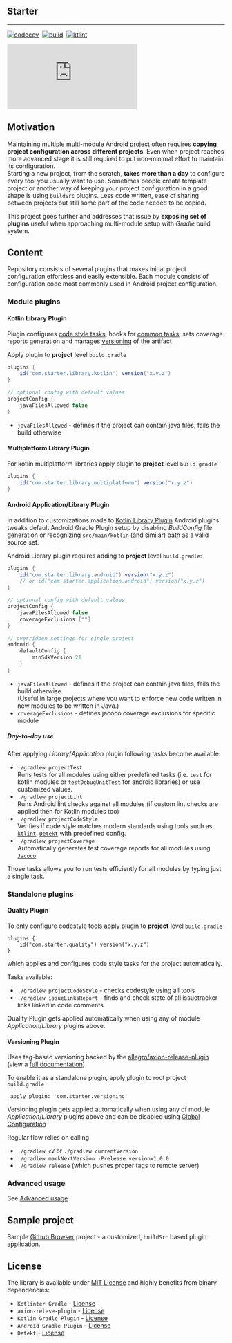 ## Starter
___

[![codecov](https://codecov.io/gh/usefulness/project-starter/branch/master/graph/badge.svg)](https://codecov.io/gh/usefulness/project-starter)
&nbsp;[![build](https://github.com/usefulness/project-starter/workflows/Build%20project/badge.svg)](https://github.com/usefulness/project-starter/actions)
&nbsp;[![ktlint](https://img.shields.io/badge/code%20style-%E2%9D%A4-FF4081.svg)](https://ktlint.github.io/)

[![version](https://img.shields.io/maven-metadata/v/https/plugins.gradle.org/m2/com/project/starter/jvm/maven-metadata.xml?label=gradle)](https://plugins.gradle.org/search?term=com.starter) 


## Motivation

Maintaining multiple multi-module Android project often requires **copying project configuration across different projects**.
Even when project reaches more advanced stage it is still required to put non-minimal effort to maintain its configuration.  
Starting a new project, from the scratch, **takes more than a day** to configure every tool you usually want to use.
Sometimes people create template project or another way of keeping your project configuration in a good shape is using `buildSrc` plugins.
Less code written, ease of sharing between projects but still some part of the code needed to be copied.

This project goes further and addresses that issue by **exposing set of plugins** useful when approaching multi-module setup with _Gradle_ build system.

## Content

Repository consists of several plugins that makes initial project configuration effortless and easily extensible.
Each module consists of configuration code most commonly used in Android project configuration.

### Module plugins
#### Kotlin Library Plugin
Plugin configures [code style tasks](#quality-plugin), hooks for [common tasks](#day-to-day-use), 
sets coverage reports generation and manages [versioning](#versioning-plugin) of the artifact
    
Apply plugin to **project** level `build.gradle`

``` groovy
plugins {
    id("com.starter.library.kotlin") version("x.y.z")
}

// optional config with default values
projectConfig {
    javaFilesAllowed false
}
```

- `javaFilesAllowed` - defines if the project can contain java files, fails the build otherwise

#### Multiplatform Library Plugin
For kotlin multiplatform libraries apply plugin to **project** level `build.gradle`

``` groovy
plugins {
    id("com.starter.library.multiplatform") version("x.y.z")
}
```

#### Android Application/Library Plugin
In addition to customizations made to [Kotlin Library Plugin](#kotlin-library-plugin) Android plugins 
tweaks default Android Gradle Plugin setup by disabling _BuildConfig_ file generation 
or recognizing `src/main/kotlin` (and similar) path as a valid source set. 

Android Library plugin requires adding to **project** level `build.gradle`:

``` groovy
plugins {
    id("com.starter.library.android") version("x.y.z") 
    // or id("com.starter.application.android") version("x.y.z") 
}

// optional config with default values
projectConfig {
    javaFilesAllowed false
    coverageExclusions [""]
}

// overridden settings for single project
android {
    defaultConfig {
        minSdkVersion 21
    }
}
```

- `javaFilesAllowed` - defines if the project can contain java files, fails the build otherwise.  
(Useful in large projects where you want to enforce new code written in new modules to be written in Java.)
- `coverageExclusions` - defines jacoco coverage exclusions for specific module

##### Day-to-day use
After applying _Library_/_Application_ plugin following tasks become available:
- `./gradlew projectTest`  
  Runs tests for all modules using either predefined tasks (i.e. `test` for kotlin modules or `testDebugUnitTest` for android libraries) or use customized values.
- `./gradlew projectLint`  
  Runs Android lint checks against all modules (if custom lint checks are applied then for Kotlin modules too)
- `./gradlew projectCodeStyle`  
  Verifies if code style matches modern standards using tools such as [`ktlint`](https://github.com/pinterest/ktlint), [`Detekt`](https://github.com/arturbosch/detekt) with predefined config.
- `./gradlew projectCoverage`  
  Automatically generates test coverage reports for all modules using [`Jacoco`](https://github.com/jacoco/jacoco)

Those tasks allows you to run tests efficiently for all modules by typing just a single task.

### Standalone plugins
#### Quality Plugin
To only configure codestyle tools apply plugin to **project** level `build.gradle`
```
plugins {
    id("com.starter.quality") version("x.y.z") 
}
```
which applies and configures code style tasks for the project automatically.  

Tasks available:
- `./gradlew projectCodeStyle` - checks codestyle using all tools 
- `./gradlew issueLinksReport` - finds and check state of all issuetracker links linked in code comments  

Quality Plugin gets applied automatically when using any of module _Application_/_Library_ plugins above.

#### Versioning Plugin

Uses tag-based versioning backed by the [allegro/axion-release-plugin](https://github.com/allegro/axion-release-plugin) (view a [full documentation](https://github.com/allegro/axion-release-plugin))

To enable it as a standalone plugin, apply plugin to root project `build.gradle`
```
 apply plugin: 'com.starter.versioning'
```
Versioning plugin gets applied automatically when using any of module _Application_/_Library_ plugins above and can be disabled using [Global Configuration](Advanced.md#global-configuration)

Regular flow relies on calling
- `./gradlew cV` or `./gradlew currentVersion`
- `./gradlew markNextVersion -Prelease.version=1.0.0`
- `./gradlew release` (which pushes proper tags to remote server)

### Advanced usage
See [Advanced usage](Advanced.md)

## Sample project
Sample [Github Browser](https://github.com/mateuszkwiecinski/github_browser) project - a customized, `buildSrc` based plugin application.

## License
The library is available under [MIT License](/LICENSE) and highly benefits from binary dependencies:
- `Kotlinter Gradle` - [License](https://github.com/jeremymailen/kotlinter-gradle/blob/master/LICENSE)
- `axion-relese-plugin` - [License](https://github.com/allegro/axion-release-plugin/blob/master/LICENSE)
- `Kotlin Gradle Plugin` - [License](https://github.com/JetBrains/kotlin#license)
- `Android Gradle Plugin` - [License](https://developer.android.com/license)
- `Detekt` - [License](https://github.com/arturbosch/detekt/blob/master/LICENSE)
